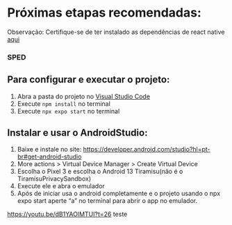 # Próximas etapas recomendadas:
Observação: Certifique-se de ter instalado as dependências de react native [aqui](https://reactnative.dev/docs/environment-setup#installing-dependencies)

### SPED


## Para configurar e executar o projeto:
1. Abra a pasta do projeto no <u>Visual Studio Code</u>
2. Execute `npm install` no terminal
3. Execute `npx expo start` no terminal

## Instalar e usar o AndroidStudio:
1. Baixe e instale no site: https://developer.android.com/studio?hl=pt-br#get-android-studio
2. More actions > Virtual Device Manager > Create Virtual Device
3. Escolha o Pixel 3 e escolha o Android 13 Tiramisu(não é o TiramisuPrivacySandbox)
4. Execute ele e abra o emulador
5. Após de iniciar usa o android completamente e o projeto usando o npx expo start aperte “a” no terminal para abrir o app no emulador.

https://youtu.be/dB1YAOlMTUI?t=26
teste
